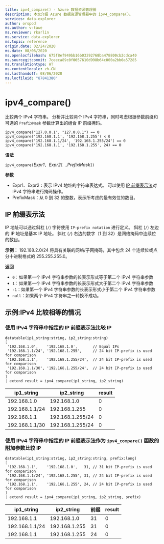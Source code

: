```yaml
---
title: ipv4_compare() - Azure 数据资源管理器
description: 本文介绍 Azure 数据资源管理器中的 ipv4_compare()。
services: data-explorer
author: orspod
ms.author: v-tawe
ms.reviewer: rkarlin
ms.service: data-explorer
ms.topic: reference
origin.date: 02/24/2020
ms.date: 08/06/2020
ms.openlocfilehash: 675f8ef949bb16b03292768ba478800cb2cdca40
ms.sourcegitcommit: 7ceeca89c0f0057610d998b64c000a2bb0a57285
ms.translationtype: HT
ms.contentlocale: zh-CN
ms.lasthandoff: 08/06/2020
ms.locfileid: "87841380"
---
```

# <a name="ipv4_compare"></a>ipv4_compare()

比较两个 IPv4 字符串。 分析并比较两个 IPv4 字符串，同时考虑根据参数前缀和可选的 `PrefixMask` 参数计算出的组合 IP 前缀掩码。

```kusto
ipv4_compare("127.0.0.1", "127.0.0.1") == 0
ipv4_compare('192.168.1.1', '192.168.1.255') < 0
ipv4_compare('192.168.1.1/24', '192.168.1.255/24') == 0
ipv4_compare('192.168.1.1', '192.168.1.255', 24) == 0
```

**语法**

`ipv4_compare(`*Expr1*`, `*Expr2*`[ ,`*PrefixMask*`])`

**参数**

* Expr1、Expr2：表示 IPv4 地址的字符串表达式。 可以使用 [IP 前缀表示法](#ip-prefix-notation)对 IPv4 字符串进行掩码操作。
* PrefixMask：从 0 到 32 的整数，表示所考虑的最有效位的数目。

## <a name="ip-prefix-notation"></a>IP 前缀表示法
 
IP 地址可以通过斜杠 (`/`) 字符使用 `IP-prefix notation` 进行定义。
斜杠 (`/`) 左边的 IP 地址是基本 IP 地址。 斜杠 (`/`) 右边的数字（1 到 32）是网络掩码中连续位的数目。 

**示例：** 192.168.2.0/24 将具有关联的网络/子网掩码，其中包含 24 个连续位或点分十进制格式的 255.255.255.0。

**返回**

* `0`：如果第一个 IPv4 字符串参数的长表示形式等于第二个 IPv4 字符串参数
* `1`：如果第一个 IPv4 字符串参数的长表示形式大于第二个 IPv4 字符串参数
* `-1`：如果第一个 IPv4 字符串参数的长表示形式小于第二个 IPv4 字符串参数
* `null`：如果两个 IPv4 字符串之一转换不成功。

## <a name="examples-ipv4-comparison-equality-cases"></a>示例:IPv4 比较相等的情况

### <a name="compare-ips-using-the-ip-prefix-notation-specified-inside-the-ipv4-strings"></a>使用 IPv4 字符串中指定的 IP 前缀表示法比较 IP

<!-- csl: https://help.kusto.chinacloudapi.cn/Samples -->
```kusto
datatable(ip1_string:string, ip2_string:string)
[
 '192.168.1.0',    '192.168.1.0',       // Equal IPs
 '192.168.1.1/24', '192.168.1.255',     // 24 bit IP-prefix is used for comparison
 '192.168.1.1',    '192.168.1.255/24',  // 24 bit IP-prefix is used for comparison
 '192.168.1.1/30', '192.168.1.255/24',  // 24 bit IP-prefix is used for comparison
]
| extend result = ipv4_compare(ip1_string, ip2_string)
```

|ip1_string|ip2_string|result|
|---|---|---|
|192.168.1.0|192.168.1.0|0|
|192.168.1.1/24|192.168.1.255|0|
|192.168.1.1|192.168.1.255/24|0|
|192.168.1.1/30|192.168.1.255/24|0|

### <a name="compare-ips-using-ip-prefix-notation-specified-inside-the-ipv4-strings-and-as-additional-argument-of-the-ipv4_compare-function"></a>使用 IPv4 字符串中指定的 IP 前缀表示法作为 `ipv4_compare()` 函数的附加参数比较 IP

<!-- csl: https://help.kusto.chinacloudapi.cn/Samples -->
```kusto
datatable(ip1_string:string, ip2_string:string, prefix:long)
[
 '192.168.1.1',    '192.168.1.0',   31, // 31 bit IP-prefix is used for comparison
 '192.168.1.1/24', '192.168.1.255', 31, // 24 bit IP-prefix is used for comparison
 '192.168.1.1',    '192.168.1.255', 24, // 24 bit IP-prefix is used for comparison
]
| extend result = ipv4_compare(ip1_string, ip2_string, prefix)
```

|ip1_string|ip2_string|前缀|result|
|---|---|---|---|
|192.168.1.1|192.168.1.0|31|0|
|192.168.1.1/24|192.168.1.255|31|0|
|192.168.1.1|192.168.1.255|24|0|

